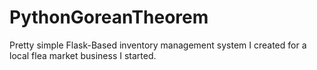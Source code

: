 # PythonGoreanTheorem

Pretty simple Flask-Based inventory management system I created for a local flea market business I started.

